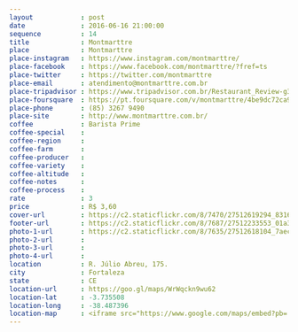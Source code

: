 ```yaml
---
layout            : post
date              : 2016-06-16 21:00:00
sequence          : 14
title             : Montmarttre
place             : Montmarttre
place-instagram   : https://www.instagram.com/montmarttre/
place-facebook    : https://www.facebook.com/montmarttre/?fref=ts
place-twitter     : https://twitter.com/montmarttre
place-email       : atendimento@montmarttre.com.br
place-tripadvisor : https://www.tripadvisor.com.br/Restaurant_Review-g303293-d4475086-Reviews-Montmarttre-Fortaleza_State_of_Ceara.html
place-foursquare  : https://pt.foursquare.com/v/montmarttre/4be9dc72ca97d13ab0756c77
place-phone       : (85) 3267 9490
place-site        : http://www.montmarttre.com.br/
coffee            : Barista Prime
coffee-special    : 
coffee-region     : 
coffee-farm       : 
coffee-producer   : 
coffee-variety    : 
coffee-altitude   : 
coffee-notes      : 
coffee-process    : 
rate              : 3
price             : R$ 3,60
cover-url         : https://c2.staticflickr.com/8/7470/27512619294_8316d1a019_o.jpg
footer-url        : https://c2.staticflickr.com/8/7687/27512233553_01a3baedbe_o.jpg
photo-1-url       : https://c2.staticflickr.com/8/7635/27512618104_7aecd9e008_o.jpg
photo-2-url       : 
photo-3-url       : 
photo-4-url       : 
location          : R. Júlio Abreu, 175.
city              : Fortaleza
state             : CE
location-url      : https://goo.gl/maps/WrWqckn9wu62
location-lat      : -3.735508
location-long     : -38.487396
location-map      : <iframe src="https://www.google.com/maps/embed?pb=!1m18!1m12!1m3!1d3981.3415169550567!2d-38.48956278573137!3d-3.735545644253717!2m3!1f0!2f0!3f0!3m2!1i1024!2i768!4f13.1!3m3!1m2!1s0x7c7487decaed479%3A0xd6aa338eefd3cbb4!2sMONTMARTTRE!5e0!3m2!1spt-BR!2sbr!4v1468175033365" width="100%" height="450" frameborder="0" style="border:0" scrolling="no"></iframe>
---
```


